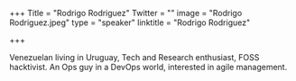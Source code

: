 ﻿+++
Title = "Rodrigo Rodriguez"
Twitter = ""
image = "Rodrigo Rodriguez.jpeg"
type = "speaker"
linktitle = "Rodrigo Rodriguez"

+++

Venezuelan living in Uruguay, Tech and Research enthusiast, FOSS hacktivist. An Ops guy in a DevOps world, interested in agile management. 
